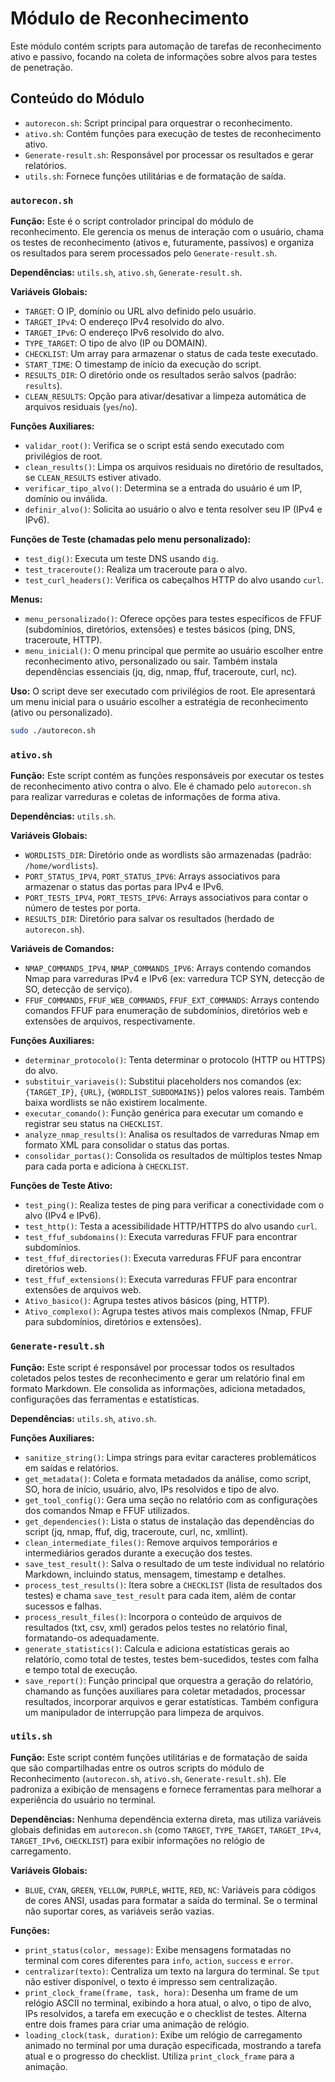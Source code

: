 # Módulo de Reconhecimento

Este módulo contém scripts para automação de tarefas de reconhecimento ativo e passivo, focando na coleta de informações sobre alvos para testes de penetração.

## Conteúdo do Módulo

- `autorecon.sh`: Script principal para orquestrar o reconhecimento.
- `ativo.sh`: Contém funções para execução de testes de reconhecimento ativo.
- `Generate-result.sh`: Responsável por processar os resultados e gerar relatórios.
- `utils.sh`: Fornece funções utilitárias e de formatação de saída.




### `autorecon.sh`

**Função:** Este é o script controlador principal do módulo de reconhecimento. Ele gerencia os menus de interação com o usuário, chama os testes de reconhecimento (ativos e, futuramente, passivos) e organiza os resultados para serem processados pelo `Generate-result.sh`.

**Dependências:** `utils.sh`, `ativo.sh`, `Generate-result.sh`.

**Variáveis Globais:**
- `TARGET`: O IP, domínio ou URL alvo definido pelo usuário.
- `TARGET_IPv4`: O endereço IPv4 resolvido do alvo.
- `TARGET_IPv6`: O endereço IPv6 resolvido do alvo.
- `TYPE_TARGET`: O tipo de alvo (IP ou DOMAIN).
- `CHECKLIST`: Um array para armazenar o status de cada teste executado.
- `START_TIME`: O timestamp de início da execução do script.
- `RESULTS_DIR`: O diretório onde os resultados serão salvos (padrão: `results`).
- `CLEAN_RESULTS`: Opção para ativar/desativar a limpeza automática de arquivos residuais (`yes`/`no`).

**Funções Auxiliares:**
- `validar_root()`: Verifica se o script está sendo executado com privilégios de root.
- `clean_results()`: Limpa os arquivos residuais no diretório de resultados, se `CLEAN_RESULTS` estiver ativado.
- `verificar_tipo_alvo()`: Determina se a entrada do usuário é um IP, domínio ou inválida.
- `definir_alvo()`: Solicita ao usuário o alvo e tenta resolver seu IP (IPv4 e IPv6).

**Funções de Teste (chamadas pelo menu personalizado):**
- `test_dig()`: Executa um teste DNS usando `dig`.
- `test_traceroute()`: Realiza um traceroute para o alvo.
- `test_curl_headers()`: Verifica os cabeçalhos HTTP do alvo usando `curl`.

**Menus:**
- `menu_personalizado()`: Oferece opções para testes específicos de FFUF (subdomínios, diretórios, extensões) e testes básicos (ping, DNS, traceroute, HTTP).
- `menu_inicial()`: O menu principal que permite ao usuário escolher entre reconhecimento ativo, personalizado ou sair. Também instala dependências essenciais (jq, dig, nmap, ffuf, traceroute, curl, nc).

**Uso:**
O script deve ser executado com privilégios de root. Ele apresentará um menu inicial para o usuário escolher a estratégia de reconhecimento (ativo ou personalizado).

```bash
sudo ./autorecon.sh
```




### `ativo.sh`

**Função:** Este script contém as funções responsáveis por executar os testes de reconhecimento ativo contra o alvo. Ele é chamado pelo `autorecon.sh` para realizar varreduras e coletas de informações de forma ativa.

**Dependências:** `utils.sh`.

**Variáveis Globais:**
- `WORDLISTS_DIR`: Diretório onde as wordlists são armazenadas (padrão: `/home/wordlists`).
- `PORT_STATUS_IPV4`, `PORT_STATUS_IPV6`: Arrays associativos para armazenar o status das portas para IPv4 e IPv6.
- `PORT_TESTS_IPV4`, `PORT_TESTS_IPV6`: Arrays associativos para contar o número de testes por porta.
- `RESULTS_DIR`: Diretório para salvar os resultados (herdado de `autorecon.sh`).

**Variáveis de Comandos:**
- `NMAP_COMMANDS_IPV4`, `NMAP_COMMANDS_IPV6`: Arrays contendo comandos Nmap para varreduras IPv4 e IPv6 (ex: varredura TCP SYN, detecção de SO, detecção de serviço).
- `FFUF_COMMANDS`, `FFUF_WEB_COMMANDS`, `FFUF_EXT_COMMANDS`: Arrays contendo comandos FFUF para enumeração de subdomínios, diretórios web e extensões de arquivos, respectivamente.

**Funções Auxiliares:**
- `determinar_protocolo()`: Tenta determinar o protocolo (HTTP ou HTTPS) do alvo.
- `substituir_variaveis()`: Substitui placeholders nos comandos (ex: `{TARGET_IP}`, `{URL}`, `{WORDLIST_SUBDOMAINS}`) pelos valores reais. Também baixa wordlists se não existirem localmente.
- `executar_comando()`: Função genérica para executar um comando e registrar seu status na `CHECKLIST`.
- `analyze_nmap_results()`: Analisa os resultados de varreduras Nmap em formato XML para consolidar o status das portas.
- `consolidar_portas()`: Consolida os resultados de múltiplos testes Nmap para cada porta e adiciona à `CHECKLIST`.

**Funções de Teste Ativo:**
- `test_ping()`: Realiza testes de ping para verificar a conectividade com o alvo (IPv4 e IPv6).
- `test_http()`: Testa a acessibilidade HTTP/HTTPS do alvo usando `curl`.
- `test_ffuf_subdomains()`: Executa varreduras FFUF para encontrar subdomínios.
- `test_ffuf_directories()`: Executa varreduras FFUF para encontrar diretórios web.
- `test_ffuf_extensions()`: Executa varreduras FFUF para encontrar extensões de arquivos web.
- `Ativo_basico()`: Agrupa testes ativos básicos (ping, HTTP).
- `Ativo_complexo()`: Agrupa testes ativos mais complexos (Nmap, FFUF para subdomínios, diretórios e extensões).




### `Generate-result.sh`

**Função:** Este script é responsável por processar todos os resultados coletados pelos testes de reconhecimento e gerar um relatório final em formato Markdown. Ele consolida as informações, adiciona metadados, configurações das ferramentas e estatísticas.

**Dependências:** `utils.sh`, `ativo.sh`.

**Funções Auxiliares:**
- `sanitize_string()`: Limpa strings para evitar caracteres problemáticos em saídas e relatórios.
- `get_metadata()`: Coleta e formata metadados da análise, como script, SO, hora de início, usuário, alvo, IPs resolvidos e tipo de alvo.
- `get_tool_config()`: Gera uma seção no relatório com as configurações dos comandos Nmap e FFUF utilizados.
- `get_dependencies()`: Lista o status de instalação das dependências do script (jq, nmap, ffuf, dig, traceroute, curl, nc, xmllint).
- `clean_intermediate_files()`: Remove arquivos temporários e intermediários gerados durante a execução dos testes.
- `save_test_result()`: Salva o resultado de um teste individual no relatório Markdown, incluindo status, mensagem, timestamp e detalhes.
- `process_test_results()`: Itera sobre a `CHECKLIST` (lista de resultados dos testes) e chama `save_test_result` para cada item, além de contar sucessos e falhas.
- `process_result_files()`: Incorpora o conteúdo de arquivos de resultados (txt, csv, xml) gerados pelos testes no relatório final, formatando-os adequadamente.
- `generate_statistics()`: Calcula e adiciona estatísticas gerais ao relatório, como total de testes, testes bem-sucedidos, testes com falha e tempo total de execução.
- `save_report()`: Função principal que orquestra a geração do relatório, chamando as funções auxiliares para coletar metadados, processar resultados, incorporar arquivos e gerar estatísticas. Também configura um manipulador de interrupção para limpeza de arquivos.




### `utils.sh`

**Função:** Este script contém funções utilitárias e de formatação de saída que são compartilhadas entre os outros scripts do módulo de Reconhecimento (`autorecon.sh`, `ativo.sh`, `Generate-result.sh`). Ele padroniza a exibição de mensagens e fornece ferramentas para melhorar a experiência do usuário no terminal.

**Dependências:** Nenhuma dependência externa direta, mas utiliza variáveis globais definidas em `autorecon.sh` (como `TARGET`, `TYPE_TARGET`, `TARGET_IPv4`, `TARGET_IPv6`, `CHECKLIST`) para exibir informações no relógio de carregamento.

**Variáveis Globais:**
- `BLUE`, `CYAN`, `GREEN`, `YELLOW`, `PURPLE`, `WHITE`, `RED`, `NC`: Variáveis para códigos de cores ANSI, usadas para formatar a saída do terminal. Se o terminal não suportar cores, as variáveis serão vazias.

**Funções:**
- `print_status(color, message)`: Exibe mensagens formatadas no terminal com cores diferentes para `info`, `action`, `success` e `error`.
- `centralizar(texto)`: Centraliza um texto na largura do terminal. Se `tput` não estiver disponível, o texto é impresso sem centralização.
- `print_clock_frame(frame, task, hora)`: Desenha um frame de um relógio ASCII no terminal, exibindo a hora atual, o alvo, o tipo de alvo, IPs resolvidos, a tarefa em execução e o checklist de testes. Alterna entre dois frames para criar uma animação de relógio.
- `loading_clock(task, duration)`: Exibe um relógio de carregamento animado no terminal por uma duração especificada, mostrando a tarefa atual e o progresso do checklist. Utiliza `print_clock_frame` para a animação.
